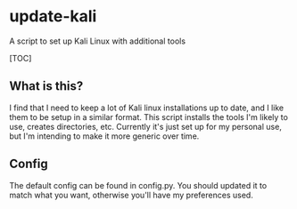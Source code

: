 # update-kali
A script to set up Kali Linux with additional tools

[TOC]

## What is this?
I find that I need to keep a lot of Kali linux installations up to date, and I like them to be setup in a similar format. This script installs the tools I'm likely to use, creates directories, etc. Currently it's just set up for my personal use, but I'm intending to make it more generic over time.



## Config

The default config can be found in config.py. You should updated it to match what you want, otherwise you'll have my preferences used.